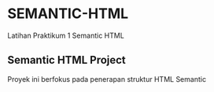 # SEMANTIC-HTML
Latihan Praktikum 1 Semantic HTML


## Semantic HTML Project 
Proyek ini berfokus pada penerapan struktur HTML Semantic
